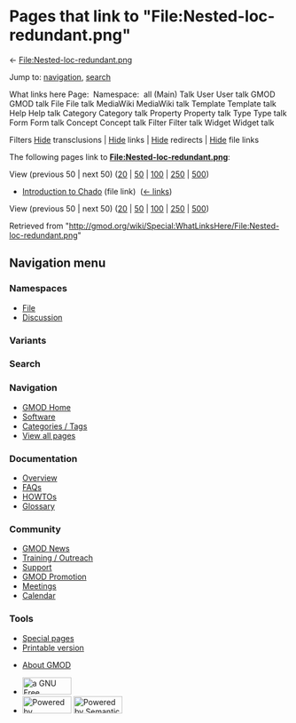 <div id="mw-page-base" class="noprint">

</div>

<div id="mw-head-base" class="noprint">

</div>

<div id="content" class="mw-body" role="main">

<span id="top"></span>

<div id="mw-js-message" style="display:none;">

</div>



# <span dir="auto">Pages that link to "File:Nested-loc-redundant.png"</span>

<div id="bodyContent">

<div id="contentSub">

←
[File:Nested-loc-redundant.png](/wiki/File:Nested-loc-redundant.png "File:Nested-loc-redundant.png")

</div>

<div id="jump-to-nav" class="mw-jump">

Jump to: [navigation](#mw-navigation), [search](#p-search)

</div>

<div id="mw-content-text">

What links here Page:  Namespace:  all (Main) Talk User User talk GMOD
GMOD talk File File talk MediaWiki MediaWiki talk Template Template talk
Help Help talk Category Category talk Property Property talk Type Type
talk Form Form talk Concept Concept talk Filter Filter talk Widget
Widget talk

Filters
[Hide](/mediawiki/index.php?title=Special:WhatLinksHere/File:Nested-loc-redundant.png&hidetrans=1 "Special:WhatLinksHere/File:Nested-loc-redundant.png")
transclusions \|
[Hide](/mediawiki/index.php?title=Special:WhatLinksHere/File:Nested-loc-redundant.png&hidelinks=1 "Special:WhatLinksHere/File:Nested-loc-redundant.png")
links \|
[Hide](/mediawiki/index.php?title=Special:WhatLinksHere/File:Nested-loc-redundant.png&hideredirs=1 "Special:WhatLinksHere/File:Nested-loc-redundant.png")
redirects \|
[Hide](/mediawiki/index.php?title=Special:WhatLinksHere/File:Nested-loc-redundant.png&hideimages=1 "Special:WhatLinksHere/File:Nested-loc-redundant.png")
file links

The following pages link to
**[File:Nested-loc-redundant.png](/wiki/File:Nested-loc-redundant.png "File:Nested-loc-redundant.png")**:

View (previous 50 \| next 50)
([20](/mediawiki/index.php?title=Special:WhatLinksHere/File:Nested-loc-redundant.png&limit=20 "Special:WhatLinksHere/File:Nested-loc-redundant.png")
\|
[50](/mediawiki/index.php?title=Special:WhatLinksHere/File:Nested-loc-redundant.png&limit=50 "Special:WhatLinksHere/File:Nested-loc-redundant.png")
\|
[100](/mediawiki/index.php?title=Special:WhatLinksHere/File:Nested-loc-redundant.png&limit=100 "Special:WhatLinksHere/File:Nested-loc-redundant.png")
\|
[250](/mediawiki/index.php?title=Special:WhatLinksHere/File:Nested-loc-redundant.png&limit=250 "Special:WhatLinksHere/File:Nested-loc-redundant.png")
\|
[500](/mediawiki/index.php?title=Special:WhatLinksHere/File:Nested-loc-redundant.png&limit=500 "Special:WhatLinksHere/File:Nested-loc-redundant.png"))

- [Introduction to
  Chado](/wiki/Introduction_to_Chado "Introduction to Chado") (file
  link) ‎ <span class="mw-whatlinkshere-tools">([←
  links](/mediawiki/index.php?title=Special:WhatLinksHere&target=Introduction+to+Chado "Special:WhatLinksHere"))</span>

View (previous 50 \| next 50)
([20](/mediawiki/index.php?title=Special:WhatLinksHere/File:Nested-loc-redundant.png&limit=20 "Special:WhatLinksHere/File:Nested-loc-redundant.png")
\|
[50](/mediawiki/index.php?title=Special:WhatLinksHere/File:Nested-loc-redundant.png&limit=50 "Special:WhatLinksHere/File:Nested-loc-redundant.png")
\|
[100](/mediawiki/index.php?title=Special:WhatLinksHere/File:Nested-loc-redundant.png&limit=100 "Special:WhatLinksHere/File:Nested-loc-redundant.png")
\|
[250](/mediawiki/index.php?title=Special:WhatLinksHere/File:Nested-loc-redundant.png&limit=250 "Special:WhatLinksHere/File:Nested-loc-redundant.png")
\|
[500](/mediawiki/index.php?title=Special:WhatLinksHere/File:Nested-loc-redundant.png&limit=500 "Special:WhatLinksHere/File:Nested-loc-redundant.png"))

</div>

<div class="printfooter">

Retrieved from
"<http://gmod.org/wiki/Special:WhatLinksHere/File:Nested-loc-redundant.png>"

</div>

<div id="catlinks" class="catlinks catlinks-allhidden">

</div>

<div class="visualClear">

</div>

</div>

</div>

<div id="mw-navigation">

## Navigation menu

<div id="mw-head">



<div id="left-navigation">

<div id="p-namespaces" class="vectorTabs" role="navigation"
aria-labelledby="p-namespaces-label">

### Namespaces

- <span id="ca-nstab-image"><a href="/wiki/File:Nested-loc-redundant.png" accesskey="c"
  title="View the file page [c]">File</a></span>
- <span id="ca-talk"><a
  href="/mediawiki/index.php?title=File_talk:Nested-loc-redundant.png&amp;action=edit&amp;redlink=1"
  accesskey="t"
  title="Discussion about the content page [t]">Discussion</a></span>

</div>

<div id="p-variants" class="vectorMenu emptyPortlet" role="navigation"
aria-labelledby="p-variants-label">

### 

### Variants[](#)

<div class="menu">

</div>

</div>

</div>

<div id="right-navigation">





</div>

<div id="p-search" role="search">

### Search

<div id="simpleSearch">

</div>

</div>

</div>

</div>

<div id="mw-panel">

<div id="p-logo" role="banner">

<a href="/wiki/Main_Page"
style="background-image: url(http://gmod.org/images/GMOD-cogs.png);"
title="Visit the main page"></a>

</div>

<div id="p-Navigation" class="portal" role="navigation"
aria-labelledby="p-Navigation-label">

### Navigation

<div class="body">

- <span id="n-GMOD-Home">[GMOD Home](/wiki/Main_Page)</span>
- <span id="n-Software">[Software](/wiki/GMOD_Components)</span>
- <span id="n-Categories-.2F-Tags">[Categories /
  Tags](/wiki/Categories)</span>
- <span id="n-View-all-pages">[View all
  pages](/wiki/Special:AllPages)</span>

</div>

</div>

<div id="p-Documentation" class="portal" role="navigation"
aria-labelledby="p-Documentation-label">

### Documentation

<div class="body">

- <span id="n-Overview">[Overview](/wiki/Overview)</span>
- <span id="n-FAQs">[FAQs](/wiki/Category:FAQ)</span>
- <span id="n-HOWTOs">[HOWTOs](/wiki/Category:HOWTO)</span>
- <span id="n-Glossary">[Glossary](/wiki/Glossary)</span>

</div>

</div>

<div id="p-Community" class="portal" role="navigation"
aria-labelledby="p-Community-label">

### Community

<div class="body">

- <span id="n-GMOD-News">[GMOD News](/wiki/GMOD_News)</span>
- <span id="n-Training-.2F-Outreach">[Training /
  Outreach](/wiki/Training_and_Outreach)</span>
- <span id="n-Support">[Support](/wiki/Support)</span>
- <span id="n-GMOD-Promotion">[GMOD
  Promotion](/wiki/GMOD_Promotion)</span>
- <span id="n-Meetings">[Meetings](/wiki/Meetings)</span>
- <span id="n-Calendar">[Calendar](/wiki/Calendar)</span>

</div>

</div>

<div id="p-tb" class="portal" role="navigation"
aria-labelledby="p-tb-label">

### Tools

<div class="body">

- <span id="t-specialpages"><a href="/wiki/Special:SpecialPages" accesskey="q"
  title="A list of all special pages [q]">Special pages</a></span>
- <span id="t-print"><a
  href="/mediawiki/index.php?title=Special:WhatLinksHere/File:Nested-loc-redundant.png&amp;printable=yes"
  rel="alternate" accesskey="p"
  title="Printable version of this page [p]">Printable version</a></span>

</div>

</div>

</div>

</div>

<div id="footer" role="contentinfo">

- <span id="footer-places-about">[About
  GMOD](/wiki/GMOD:About "GMOD:About")</span>

<!-- -->

- <span id="footer-copyrightico">[<img src="http://www.gnu.org/graphics/gfdl-logo-small.png" width="88"
  height="31" alt="a GNU Free Documentation License" />](http://www.gnu.org/licenses/fdl-1.3.html)</span>
- <span id="footer-poweredbyico">[<img src="/mediawiki/skins/common/images/poweredby_mediawiki_88x31.png"
  width="88" height="31" alt="Powered by MediaWiki" />](//www.mediawiki.org/)
  [<img
  src="/mediawiki/extensions/SemanticMediaWiki/includes/../resources/images/smw_button.png"
  width="88" height="31" alt="Powered by Semantic MediaWiki" />](https://www.semantic-mediawiki.org/wiki/Semantic_MediaWiki)</span>

<div style="clear:both">

</div>

</div>
